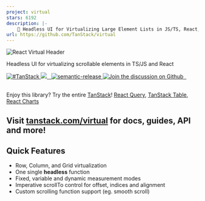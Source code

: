 ```yaml
---
project: virtual
stars: 6192
description: |-
    🤖 Headless UI for Virtualizing Large Element Lists in JS/TS, React, Solid, Vue and Svelte
url: https://github.com/TanStack/virtual
---
```


![React Virtual Header](https://github.com/tanstack/virtual/raw/main/media/header.png)

Headless UI for virtualizing scrollable elements in TS/JS and React

<a href="https://twitter.com/intent/tweet?button_hashtag=TanStack" target="\_parent">
  <img alt="#TanStack" src="https://img.shields.io/twitter/url?color=%2308a0e9&label=%23TanStack&style=social&url=https%3A%2F%2Ftwitter.com%2Fintent%2Ftweet%3Fbutton_hashtag%3DTanStack" />
</a><a href="https://github.com/TanStack/virtual/actions/workflows/ci.yml">
<img src="https://github.com/tanstack/virtual/actions/workflows/ci.yml/badge.svg" />
</a><a href="https://npmjs.com/package/@tanstack/virtual-core" target="\_parent">
  <img alt="" src="https://img.shields.io/npm/dm/@tanstack/virtual-core.svg" />
</a><a href="https://bundlephobia.com/result?p=@tanstack/virtual@latest" target="\_parent">
  <img alt="" src="https://badgen.net/bundlephobia/minzip/@tanstack/virtual@latest" />
</a><a href="#badge">
    <img alt="semantic-release" src="https://img.shields.io/badge/%20%20%F0%9F%93%A6%F0%9F%9A%80-semantic--release-e10079.svg">
  </a><a href="https://github.com/tanstack/virtual/discussions">
  <img alt="Join the discussion on Github" src="https://img.shields.io/badge/Github%20Discussions%20%26%20Support-Chat%20now!-blue" />
</a><a href="https://github.com/tanstack/virtual" target="\_parent">
  <img alt="" src="https://img.shields.io/github/stars/tanstack/virtual.svg?style=social&label=Star" />
</a><a href="https://twitter.com/tannerlinsley" target="\_parent">
  <img alt="" src="https://img.shields.io/twitter/follow/tannerlinsley.svg?style=social&label=Follow" />
</a>

<br />
<br />

Enjoy this library? Try the entire [TanStack](https://tanstack.com)! [React Query](https://github.com/TanStack/react-query), [TanStack Table](https://github.com/TanStack/table), [React Charts](https://github.com/TanStack/react-charts)

## Visit [tanstack.com/virtual](https://tanstack.com/virtual) for docs, guides, API and more!

## Quick Features

- Row, Column, and Grid virtualization
- One single **headless** function
- Fixed, variable and dynamic measurement modes
- Imperative scrollTo control for offset, indices and alignment
- Custom scrolling function support (eg. smooth scroll)

<!-- Use the Force Luke!  -->

